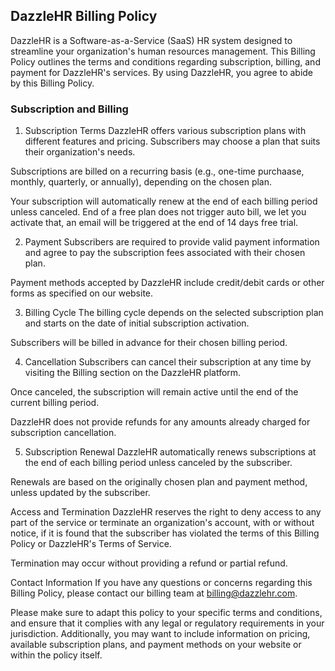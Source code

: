 ## DazzleHR Billing Policy
DazzleHR is a Software-as-a-Service (SaaS) HR system designed to streamline your organization's human resources management. This Billing Policy outlines the terms and conditions regarding subscription, billing, and payment for DazzleHR's services. By using DazzleHR, you agree to abide by this Billing Policy.

### Subscription and Billing
<!-- TODO: Do not accept if Scoll is not to the end -->
1. Subscription Terms
DazzleHR offers various subscription plans with different features and pricing. Subscribers may choose a plan that suits their organization's needs.

Subscriptions are billed on a recurring basis (e.g., one-time purchaase, monthly, quarterly, or annually), depending on the chosen plan.

Your subscription will automatically renew at the end of each billing period unless canceled. End of a free plan does not trigger auto bill, we let you activate that, an email will be triggered at the end of 14 days free trial.

2. Payment
Subscribers are required to provide valid payment information and agree to pay the subscription fees associated with their chosen plan.

Payment methods accepted by DazzleHR include credit/debit cards or other forms as specified on our website.

3. Billing Cycle
The billing cycle depends on the selected subscription plan and starts on the date of initial subscription activation.

Subscribers will be billed in advance for their chosen billing period.

4. Cancellation
Subscribers can cancel their subscription at any time by visiting the Billing section on the DazzleHR platform.

Once canceled, the subscription will remain active until the end of the current billing period.

DazzleHR does not provide refunds for any amounts already charged for subscription cancellation.

5. Subscription Renewal
DazzleHR automatically renews subscriptions at the end of each billing period unless canceled by the subscriber.

Renewals are based on the originally chosen plan and payment method, unless updated by the subscriber.

Access and Termination
DazzleHR reserves the right to deny access to any part of the service or terminate an organization's account, with or without notice, if it is found that the subscriber has violated the terms of this Billing Policy or DazzleHR's Terms of Service.

Termination may occur without providing a refund or partial refund.

Contact Information
If you have any questions or concerns regarding this Billing Policy, please contact our billing team at billing@dazzlehr.com.

Please make sure to adapt this policy to your specific terms and conditions, and ensure that it complies with any legal or regulatory requirements in your jurisdiction. Additionally, you may want to include information on pricing, available subscription plans, and payment methods on your website or within the policy itself.